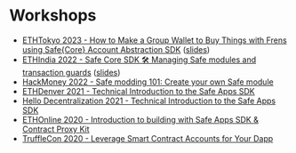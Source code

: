 # Workshops

- [ETHTokyo 2023 - How to Make a Group Wallet to Buy Things with Frens using Safe{Core} Account Abstraction SDK](https://www.youtube.com/watch?v=Vgfgr-oNLMk&t=8360s) ([slides](https://docs.google.com/presentation/d/1menJOy_Hk3dS89VmpDU_ZxJcM90Set3ozNRZgBYJWy8/edit?usp=sharing))
- [ETHIndia 2022 - Safe Core SDK 🛠 Managing Safe modules and transaction guards](https://www.youtube.com/watch?v=ppwE9GXC5MA) ([slides](https://docs.google.com/presentation/d/1hw4S0bna-9cit-oiZkAh11mk_rse6zqTebXJiRRfUc4/edit?usp=sharing))
- [HackMoney 2022 - Safe modding 101: Create your own Safe module](https://www.youtube.com/watch?v=QdOfuxxXVBA)
- [ETHDenver 2021 - Technical Introduction to the Safe Apps SDK](https://www.youtube.com/watch?v=QG94GpCE0p0)
- [Hello Decentralization 2021 - Technical Introduction to the Safe Apps SDK](https://www.crowdcast.io/e/hello-decentralization/49)
- [ETHOnline 2020 - Introduction to building with Safe Apps SDK & Contract Proxy Kit](https://www.youtube.com/watch?v=YGw8WfBw5OI)
- [TruffleCon 2020 - Leverage Smart Contract Accounts for Your Dapp](https://www.youtube.com/watch?v=J_3BpQGTLeI)
